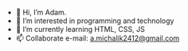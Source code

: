 - 👋 Hi, I’m Adam.
- 👀 I’m interested in programming and technology 
- 🌱 I’m currently learning HTML, CSS, JS
- 📫 Collaborate e-mail: a.michalik2412@gmail.com
